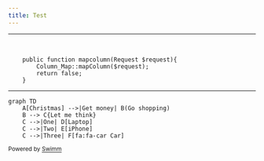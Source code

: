 ```yaml
---
title: Test
---
```

<SwmSnippet path="/app/Http/Controllers/ColumnController.php" line="12">

---

&nbsp;

```hack
    public function mapcolumn(Request $request){
        Column_Map::mapColumn($request);
        return false;
    }
```

---

</SwmSnippet>

```mermaid
graph TD
    A[Christmas] -->|Get money| B(Go shopping)
    B --> C{Let me think}
    C -->|One| D[Laptop]
    C -->|Two| E[iPhone]
    C -->|Three| F[fa:fa-car Car]
```

<SwmMeta version="3.0.0" repo-id="Yml0YnVja2V0JTNBJTNBc291cmNpbmctcG9ydGFsJTNBJTNBYnJvd250b3du" repo-name="sourcing-portal"><sup>Powered by [Swimm](https://app.swimm.io/)</sup></SwmMeta>
